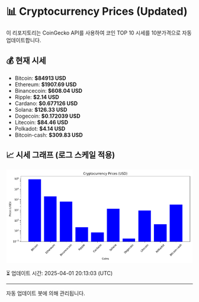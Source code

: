 
# 📊 Cryptocurrency Prices (Updated)

이 리포지토리는 CoinGecko API를 사용하여 코인 TOP 10 시세를 10분가격으로 자동 업데이트합니다.

## 💰 현재 시세
- Bitcoin: **$84913 USD**
- Ethereum: **$1907.69 USD**
- Binancecoin: **$608.04 USD**
- Ripple: **$2.14 USD**
- Cardano: **$0.677126 USD**
- Solana: **$126.33 USD**
- Dogecoin: **$0.172039 USD**
- Litecoin: **$84.46 USD**
- Polkadot: **$4.14 USD**
- Bitcoin-cash: **$309.83 USD**

## 📈 시세 그래프 (로그 스케일 적용)
![Crypto Prices](crypto_prices.png)

⏳ 업데이트 시간: 2025-04-01 20:13:03 (UTC)

---
자동 업데이트 봇에 의해 관리됩니다.

